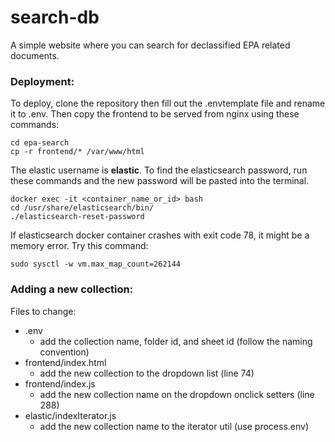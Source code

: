 # search-db
A simple website where you can search for declassified EPA related documents.

### Deployment:
To deploy, clone the repository then fill out the .envtemplate file and rename it to .env.
Then copy the frontend to be served from nginx using these commands:
```
cd epa-search
cp -r frontend/* /var/www/html
```

The elastic username is **elastic**. To find the elasticsearch password, run these commands and the new password will be pasted into the terminal.
```
docker exec -it <container_name_or_id> bash
cd /usr/share/elasticsearch/bin/
./elasticsearch-reset-password
```

If elasticsearch docker container crashes with exit code 78, it might be a memory error. Try this command:
```
sudo sysctl -w vm.max_map_count=262144
```

### Adding a new collection:
Files to change:
* .env
  * add the collection name, folder id, and sheet id (follow the naming convention)
* frontend/index.html
  * add the new collection to the dropdown list (line 74)
* frontend/index.js
  * add the new collection name on the dropdown onclick setters (line 288)
* elastic/indexIterator.js
  * add the new collection name to the iterator util (use process.env)